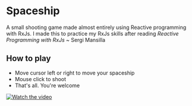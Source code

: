 # Spaceship

A small shooting game made almost entirely using Reactive programming with RxJs. I made this to practice my RxJs skills after reading *Reactive Programming with RxJs* ~ Sergi Mansilla

## How to play
- Move cursor left or right to move your spaceship
- Mouse click to shoot
- That's all. You're welcome

[![Watch the video](https://img.youtube.com/vi/RsMoOq6nvxo/maxresdefault.jpg)](https://youtu.be/RsMoOq6nvxo)
